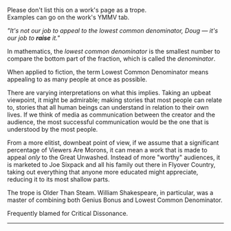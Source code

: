 Please don't list this on a work's page as a trope.  
Examples can go on the work's YMMV tab.

_"It's not our job to appeal to the lowest common denominator, Doug — it's our job to **raise** it."_

In mathematics, the _lowest common denominator_ is the smallest number to compare the bottom part of the fraction, which is called the _denominator_.

When applied to fiction, the term Lowest Common Denominator means appealing to as many people at once as possible.

There are varying interpretations on what this implies. Taking an upbeat viewpoint, it might be admirable; making stories that most people can relate to, stories that all human beings can understand in relation to their own lives. If we think of media as communication between the creator and the audience, the most successful communication would be the one that is understood by the most people.

From a more elitist, downbeat point of view, if we assume that a significant percentage of Viewers Are Morons, it can mean a work that is made to appeal _only_ to the Great Unwashed. Instead of more "worthy" audiences, it is marketed to Joe Sixpack and all his family out there in Flyover Country, taking out everything that anyone more educated might appreciate, reducing it to its most shallow parts.

The trope is Older Than Steam. William Shakespeare, in particular, was a master of combining both Genius Bonus and Lowest Common Denominator.

Frequently blamed for Critical Dissonance.

___
